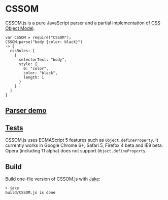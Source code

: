# CSSOM

CSSOM.js is a pure JavaScript parser and a partial implementation of [CSS Object Model](http://dev.w3.org/csswg/cssom/). 

    var CSSOM = require("CSSOM");
    CSSOM.parse("body {color: black}")
    -> {
      cssRules: [
        {
          selectorText: "body",
          style: {
            0: "color",
            color: "black",
            length: 1
          }
        }
      ]
    }


## [Parser demo](http://nv.github.com/CSSOM/docs/parse.html)


## [Tests](http://nv.github.com/CSSOM/test/)

CSSOM.js uses ECMAScript 5 features such as `Object.defineProperty`. It currently works in Google Chrome 6+, Safari 5, Firefox 4 beta and IE9 beta. Opera (including 11 alpha) does not support `Object.defineProperty`.


## Build

Build one-file version of CSSOM.js with [Jake](http://github.com/mde/node-jake):

    ➤ jake
    build/CSSOM.js is done
